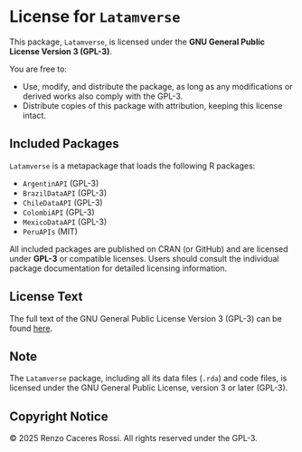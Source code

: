 # License for `Latamverse`

This package, `Latamverse`, is licensed under the **GNU General Public License Version 3 (GPL-3)**.

You are free to:

- Use, modify, and distribute the package, as long as any modifications or derived works also comply with the GPL-3.
- Distribute copies of this package with attribution, keeping this license intact.

## Included Packages

`Latamverse` is a metapackage that loads the following R packages:

- `ArgentinAPI` (GPL-3)
- `BrazilDataAPI` (GPL-3)
- `ChileDataAPI` (GPL-3)
- `ColombiAPI` (GPL-3)
- `MexicoDataAPI` (GPL-3)
- `PeruAPIs` (MIT)

All included packages are published on CRAN (or GitHub) and are licensed under **GPL-3** or compatible licenses. Users should consult the individual package documentation for detailed licensing information.

## License Text

The full text of the GNU General Public License Version 3 (GPL-3) can be found [here](https://www.gnu.org/licenses/gpl-3.0.txt).

## Note

The `Latamverse` package, including all its data files (`.rda`) and code files, is licensed under the GNU General Public License, version 3 or later (GPL-3).

## Copyright Notice

© 2025 Renzo Caceres Rossi. All rights reserved under the GPL-3.
